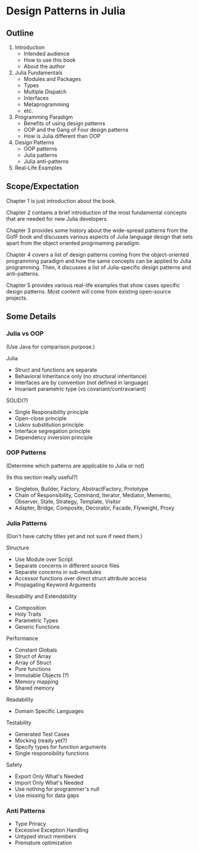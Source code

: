 # Design Patterns in Julia

## Outline

1. Introduction
   - Intended audience
   - How to use this book
   - About the author
2. Julia Fundamentals
   - Modules and Packages
   - Types
   - Multiple Dispatch
   - Interfaces
   - Metaprogramming
   - etc.
3. Programming Paradigm
   - Benefits of using design patterns
   - OOP and the Gang of Four design patterns
   - How is Julia different than OOP
4. Design Patterns 
   - OOP patterns
   - Julia patterns
   - Julia anti-patterns
5. Real-Life Examples

## Scope/Expectation

Chapter 1 is just introduction about the book.

Chapter 2 contains a brief introduction of the most fundamental concepts that are needed for new Julia developers.  

Chapter 3 provides some history about the wide-spread patterns from the GofF book and discusses various aspects of Julia language design that sets apart from the object oriented progrmaming paradigm.

Chapter 4 covers a list of design patterns coming from the object-oriented programming paradigm and how the same concepts can be applied to Julia programming.  Then, it discusses a list of Julia-specific design patterns and anti-patterns.

Chapter 5 provides various real-life examples that show cases specific design patterns.  Most content will come from existing open-source projects.   

## Some Details

### Julia vs OOP

(Use Java for comparison purpose.)

Julia
- Struct and functions are separate
- Behavioral Inheritance only (no structural inheritance)
- Interfaces are by convention (not defined in language)
- Invariant parametric type (vs covariant/contravariant)

SOLID(?)
- Single Responsibility principle
- Open-close principle
- Liskov substitution principle
- Interface segregation principle
- Dependency inversion principle

### OOP Patterns 

(Determine which patterns are applicable to Julia or not)

(Is this section really useful?)

- Singleton, Builder, Factory, AbstractFactory, Prototype
- Chain of Responsibility, Command, Iterator, Mediator, Memento, Observer, State, Strategy, Template, Visitor
- Adapter, Bridge, Composite, Decorator, Facade, Flyweight, Proxy

### Julia Patterns

(Don't have catchy titles yet and not sure if need them.)

Structure
- Use Module over Script
- Separate concerns in different source files
- Separate concerns in sub-modules
- Accessor functions over direct struct attribute access 
- Propagating Keyword Arguments

Reusability and Extendability
- Composition
- Holy Traits
- Parametric Types
- Generic Functions

Performance
- Constant Globals
- Struct of Array
- Array of Struct
- Pure functions
- Immutable Objects (?)
- Memory mapping
- Shared memory

Readability
- Domain Specific Languages

Testability
- Generated Test Cases
- Mocking (ready yet?)
- Specify types for function arguments
- Single responsibility functions

Safety
- Export Only What's Needed
- Import Only What's Needed
- Use nothing for programmer's null
- Use missing for data gaps

### Anti Patterns

- Type Priracy
- Excessive Exception Handling
- Untyped struct members
- Premature optimization


